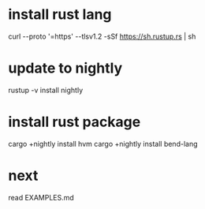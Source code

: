 
# install rust lang
curl --proto '=https' --tlsv1.2 -sSf https://sh.rustup.rs | sh

# update to nightly
rustup -v install  nightly

# install rust package
cargo +nightly install hvm
cargo +nightly install bend-lang

# next
read EXAMPLES.md